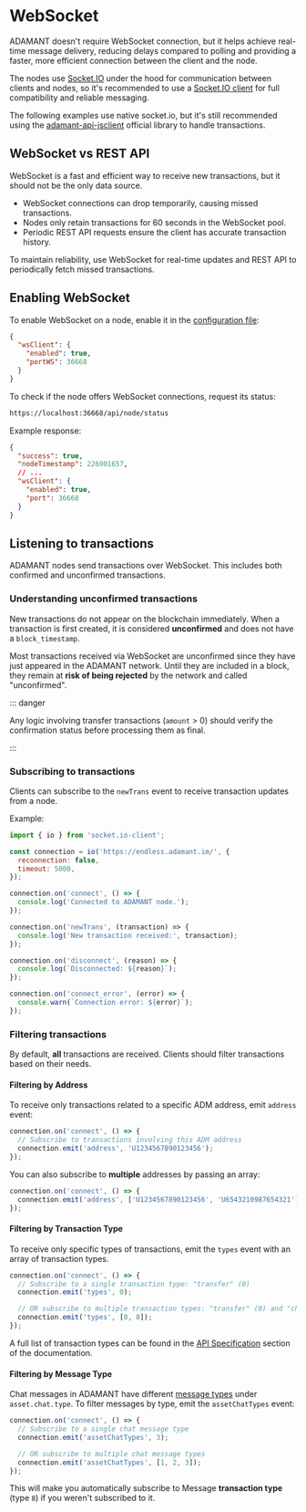 # WebSocket

ADAMANT doesn't require WebSocket connection, but it helps achieve real-time message delivery, reducing delays compared to polling and providing a faster, more efficient connection between the client and the node.

The nodes use [Socket.IO](https://socket.io/) under the hood for communication between clients and nodes, so it's recommended to use a [Socket.IO client](https://socket.io/docs/v4/client-api/) for full compatibility and reliable messaging.

The following examples use native socket.io, but it's still recommended using the [adamant-api-jsclient](https://github.com/adamant-im/adamant-api-jsclient) official library to handle transactions.

## WebSocket vs REST API

WebSocket is a fast and efficient way to receive new transactions, but it should not be the only data source.

- WebSocket connections can drop temporarily, causing missed transactions.
- Nodes only retain transactions for 60 seconds in the WebSocket pool.
- Periodic REST API requests ensure the client has accurate transaction history.

To maintain reliability, use WebSocket for real-time updates and REST API to periodically fetch missed transactions.

## Enabling WebSocket

To enable WebSocket on a node, enable it in the [configuration file](/own-node/configuration.md#websocket-client-configuration):

```json
{
  "wsClient": {
    "enabled": true,
    "portWS": 36668
  }
}
```

To check if the node offers WebSocket connections, request its status:

```sh
https://localhost:36668/api/node/status
```

Example response:

```json
{
  "success": true,
  "nodeTimestamp": 226901657,
  // ...
  "wsClient": {
    "enabled": true,
    "port": 36668
  }
}
```

## Listening to transactions

ADAMANT nodes send transactions over WebSocket. This includes both confirmed and unconfirmed transactions.

### Understanding unconfirmed transactions

New transactions do not appear on the blockchain immediately. When a transaction is first created, it is considered **unconfirmed** and does not have a `block_timestamp`.

Most transactions received via WebSocket are unconfirmed since they have just appeared in the ADAMANT network. Until they are included in a block, they remain at **risk of being rejected** by the network and called "unconfirmed".

::: danger

Any logic involving transfer transactions (`amount` > 0) should verify the confirmation status before processing them as final.

:::

### Subscribing to transactions

Clients can subscribe to the `newTrans` event to receive transaction updates from a node.

Example:

```js
import { io } from 'socket.io-client';

const connection = io('https://endless.adamant.im/', {
  reconnection: false,
  timeout: 5000,
});

connection.on('connect', () => {
  console.log('Connected to ADAMANT node.');
});

connection.on('newTrans', (transaction) => {
  console.log('New transaction received:', transaction);
});

connection.on('disconnect', (reason) => {
  console.log(`Disconnected: ${reason}`);
});

connection.on('connect_error', (error) => {
  console.warn(`Connection error: ${error}`);
});
```

### Filtering transactions

By default, **all** transactions are received. Clients should filter transactions based on their needs.

#### Filtering by Address

To receive only transactions related to a specific ADM address, emit `address` event:

```js
connection.on('connect', () => {
  // Subscribe to transactions involving this ADM address
  connection.emit('address', 'U1234567890123456');
});
```

You can also subscribe to **multiple** addresses by passing an array:

```js
connection.on('connect', () => {
  connection.emit('address', ['U1234567890123456', 'U6543210987654321']);
});
```

#### Filtering by Transaction Type

To receive only specific types of transactions, emit the `types` event with an array of transaction types.

```js
connection.on('connect', () => {
  // Subscribe to a single transaction type: "transfer" (0)
  connection.emit('types', 0);

  // OR subscribe to multiple transaction types: "transfer" (0) and "chat message" (8)
  connection.emit('types', [0, 8]);
});
```

A full list of transaction types can be found in the [API Specification](/api-types/transaction-types.md) section of the documentation.

#### Filtering by Message Type

Chat messages in ADAMANT have different [message types](/api-types/message-types.md) under `asset.chat.type`. To filter messages by type, emit the `assetChatTypes` event:

```js
connection.on('connect', () => {
  // Subscribe to a single chat message type
  connection.emit('assetChatTypes', 3);

  // OR subscribe to multiple chat message types
  connection.emit('assetChatTypes', [1, 2, 3]);
});
```

This will make you automatically subscribe to Message **transaction type** (type `8`) if you weren't subscribed to it.
